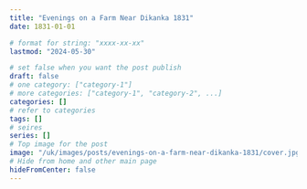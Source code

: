 ```yaml
---
title: "Evenings on a Farm Near Dikanka 1831"
date: 1831-01-01

# format for string: "xxxx-xx-xx"
lastmod: "2024-05-30"

# set false when you want the post publish
draft: false
# one category: ["category-1"]
# more categories: ["category-1", "category-2", ...]
categories: []
# refer to categories
tags: []
# seires
series: []
# Top image for the post
image: "/uk/images/posts/evenings-on-a-farm-near-dikanka-1831/cover.jpg"
# Hide from home and other main page
hideFromCenter: false
---
```


<!--more-->